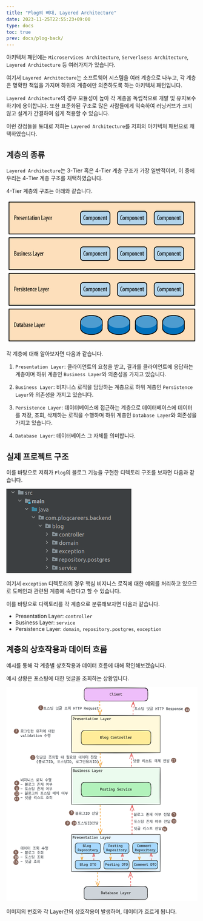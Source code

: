 ```yaml
---
title: "Plog의 뼈대, Layered Architecture"
date: 2023-11-25T22:55:23+09:00
type: docs
toc: true
prev: docs/plog-back/
---
```


아키텍처 패턴에는 `Microservices Architecture`, `Serverlsess Architecture`, `Layered Architecture` 등 여러가지가 있습니다.  

여기서 `Layered Architecture`는 소프트웨어 시스템을 여러 계층으로 나누고, 각 계층은 명확한 책임을 가지며 하위의 계층에만 의존하도록 하는 아키텍처 패턴입니다.  

`Layered Architecture`의 경우 모듈성이 높아 각 계층을 독립적으로 개발 및 유지보수하기에 용이합니다. 또한 표준화된 구조로 많은 사람들에게 익숙하여 러닝커브가 크지 않고 설계가 간결하여 쉽게 적용할 수 있습니다.  

이런 장점들을 토대로 저희는 `Layered Architecture`를 저희의 아키텍처 패턴으로 채택하였습니다.  

## 계층의 종류

`Layered Architecture`는 3-Tier 혹은 4-Tier 계층 구조가 가장 일반적이며, 이 중에 우리는 4-Tier 계층 구조를 채택하였습니다.  

4-Tier 계층의 구조는 아래와 같습니다.  

![pattern](./asset/images/layered_architecture_pattern.png)

각 계층에 대해 알아보자면 다음과 같습니다.  

1. `Presentation Layer`: 클라이언트의 요청을 받고, 결과를 클라이언트에 응답하는 계층이며 하위 계층인 `Business Layer`와 의존성을 가지고 있습니다. 

2. `Business Layer`: 비지니스 로직을 담당하는 계층으로 하위 계층인 `Persistence Layer`와 의존성을 가지고 있습니다.  
3. `Persistence Layer`: 데이터베이스에 접근하는 계층으로 데이터베이스에 데이터를 저장, 조회, 삭제하는 로직을 수행하며 하위 계층인 `Database Layer`와 의존성을 가지고 있습니다.  
4. `Database Layer`: 데이터베이스 그 자체를 의미합니다.  



## 실제 프로젝트 구조

이를 바탕으로 저희가 `Plog`의 블로그 기능을 구현한 디렉토리 구조를 보자면 다음과 같습니다.  

![directory](./asset/images/layered_architecture_directory.png)

여기서 `exception` 디렉토리의 경우 핵심 비지니스 로직에 대한 예외를 처리하고 있으므로 도메인과 관련된 계층에 속한다고 할 수 있습니다.  

이를 바탕으로 디렉토리를 각 계층으로 분류해보자면 다음과 같습니다.  

- Presentation Layer: `controller`
- Business Layer: `service`
- Persistence Layer: `domain`, `repository.postgres`, `exception`



## 계층의 상호작용과 데이터 흐름

예시를 통해 각 계층별 상호작용과 데이터 흐름에 대해 확인해보겠습니다.  

예시 상황은 포스팅에 대한 덧글을 조회하는 상황입니다.  



![structure](./asset/images/layered_architecture_structure.png)

이미지의 번호와 각 Layer간의 상호작용이 발생하며, 데이터가 흐르게 됩니다.  
